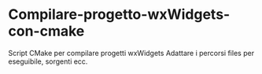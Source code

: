 # Compilare-progetto-wxWidgets-con-cmake
Script CMake per compilare progetti wxWidgets
Adattare i percorsi files per eseguibile, sorgenti ecc.
